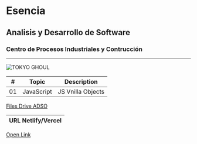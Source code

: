 #  Esencia
## Analisis y Desarrollo de Software
### Centro de Procesos Industriales y Contrucción 

---

![TOKYO GHOUL](https://tinyurl.com/4sw72vms)

| # | Topic      | Description       |
|---|---         |---                |
|01 | JavaScript | JS Vnilla Objects |

[Files Drive ADSO](https://tinyurl.com/4657t2vw)

URL Netlify/Vercel|
|--- |
[Open Link](https://hello-2847431.netlify.app/)